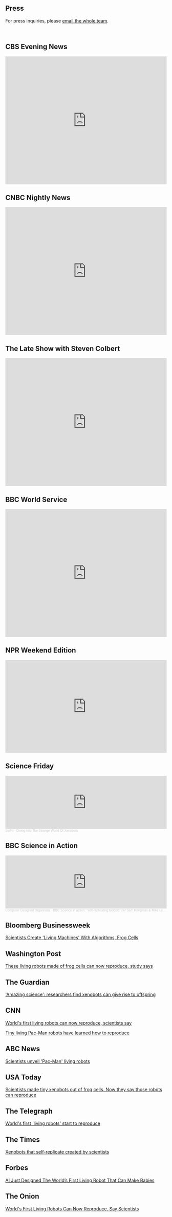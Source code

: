 ## Press

For press inquiries, please [email the whole team](mailto:skriegman@g.harvard.edu,Douglas.Blackiston@tufts.edu,Michael.Levin@tufts.edu,josh.bongard@uvm.edu).

<br>

<script type="text/javascript" src="https://d1bxh8uas1mnw7.cloudfront.net/assets/embed.js"></script>
<div data-badge-details="right" data-badge-type="medium-donut" data-doi="10.1073/pnas.2112672118" class="altmetric-embed"></div>


## CBS Evening News
<iframe width="100%" height="400" src="https://www.youtube.com/embed/6qtQ8A4BgJo" frameborder="0" allowfullscreen></iframe>

## CNBC Nightly News
<iframe width="100%" height="400" src="https://www.youtube.com/embed/QYELAmetiA0" frameborder="0" allowfullscreen></iframe>

## The Late Show with Steven Colbert
<iframe width="100%" height="400" src="https://www.youtube.com/embed/NzM53dgrHys" frameborder="0" allowfullscreen></iframe>

## BBC World Service
<iframe width="100%" height="400" src="https://www.youtube.com/embed/g2o33BxYwHA" frameborder="0" allowfullscreen></iframe>

## NPR Weekend Edition
<iframe src="https://www.npr.org/player/embed/1061600383/1061600384" width="100%" height="290" frameborder="0" scrolling="no" title="NPR embedded audio player"></iframe>

## Science Friday
<iframe width="100%" height="166" scrolling="no" frameborder="no" allow="autoplay" src="https://w.soundcloud.com/player/?url=https%3A//api.soundcloud.com/tracks/1171409347&color=%23ff5500&auto_play=false&hide_related=false&show_comments=true&show_user=true&show_reposts=false&show_teaser=true"></iframe><div style="font-size: 10px; color: #cccccc;line-break: anywhere;word-break: normal;overflow: hidden;white-space: nowrap;text-overflow: ellipsis; font-family: Interstate,Lucida Grande,Lucida Sans Unicode,Lucida Sans,Garuda,Verdana,Tahoma,sans-serif;font-weight: 100;"><a href="https://soundcloud.com/scifri" title="SciFri" target="_blank" style="color: #cccccc; text-decoration: none;">SciFri</a> · <a href="https://soundcloud.com/scifri/diving-into-the-strange-world-of-xenobots" title="Diving Into The Strange World Of Xenobots" target="_blank" style="color: #cccccc; text-decoration: none;">Diving Into The Strange World Of Xenobots</a></div>

## BBC Science in Action
<iframe width="100%" height="166" scrolling="no" frameborder="no" allow="autoplay" src="https://w.soundcloud.com/player/?url=https%3A//api.soundcloud.com/tracks/1206697669&color=%23ff5500&auto_play=false&hide_related=false&show_comments=true&show_user=true&show_reposts=false&show_teaser=true"></iframe><div style="font-size: 10px; color: #cccccc;line-break: anywhere;word-break: normal;overflow: hidden;white-space: nowrap;text-overflow: ellipsis; font-family: Interstate,Lucida Grande,Lucida Sans Unicode,Lucida Sans,Garuda,Verdana,Tahoma,sans-serif;font-weight: 100;"><a href="https://soundcloud.com/skriegman" title="Computer Designed Organisms" target="_blank" style="color: #cccccc; text-decoration: none;">Computer Designed Organisms</a> · <a href="https://soundcloud.com/skriegman/bbc-science-in-action-self-replicating-biobots" title="BBC Science in action: &quot;self-replicating biobots&quot; (w/ Sam Kriegman &amp; Mike Levin)" target="_blank" style="color: #cccccc; text-decoration: none;">BBC Science in action: &quot;self-replicating biobots&quot; (w/ Sam Kriegman &amp; Mike Levin)</a></div>


## Bloomberg Businessweek
[Scientists Create 'Living Machines' With Algorithms, Frog Cells](https://www.bloomberg.com/news/articles/2021-12-16/scientists-design-living-machines-from-frog-cells-through-biology-and-robotics)
<!-- <br>
[[PDF](driveLink)] -->

## Washington Post
[These living robots made of frog cells can now reproduce, study says](https://www.washingtonpost.com/science/2021/11/30/living-robots-reproduction-study/)
<!-- <br>
[[PDF](driveLink)] -->

## The Guardian
['Amazing science': researchers find xenobots can give rise to offspring](https://www.theguardian.com/science/2021/nov/29/amazing-science-researchers-find-xenobots-can-give-rise-to-offspring)
<!-- <br>
[[PDF](driveLink)]-->

## CNN
[World's first living robots can now reproduce, scientists say](https://www.cnn.com/2021/11/29/americas/xenobots-self-replicating-robots-scn)
<!-- <br>
[[PDF](driveLink)] --> 

[Tiny living Pac-Man robots have learned how to reproduce](https://www.cnn.com/2021/12/04/world/xenobots-science-newsletter-wt-scn/index.html)
<!-- <br>
[[PDF](driveLink)] --> 

## ABC News
[Scientists unveil 'Pac-Man' living robots](https://abcnews.go.com/Technology/video/scientists-unveil-pac-man-living-robots-81504341)
<!-- <br>
[[PDF](driveLink)] -->

## USA Today
[Scientists made tiny xenobots out of frog cells. Now they say those robots can reproduce](https://www.usatoday.com/story/news/nation/2021/11/30/living-robots-reproduce-artificial-intelligence/8801610002/)
<!-- <br>
[[PDF](driveLink)] --> 

## The Telegraph
[World's first 'living robots' start to reproduce](https://www.telegraph.co.uk/news/2021/11/30/worlds-first-living-robots-start-reproduce/)
<!-- <br>
[[PDF](driveLink)] --> 			  

## The Times
[Xenobots that self-replicate created by scientists](https://www.thetimes.co.uk/article/xenobots-that-self-replicate-created-by-scientists-r76v7fxsq)
<!-- <br>
[[PDF](driveLink)] --> 

## Forbes
[AI Just Designed The World’s First Living Robot That Can Make Babies](https://www.forbes.com/sites/andreamorris/2021/11/29/ai-just-designed-the-worlds-first-robot-organism-that-can-make-babies/)
<!-- <br>
[[PDF](driveLink)] --> 

## The Onion
[World's First Living Robots Can Now Reproduce, Say Scientists](https://www.theonion.com/world-s-first-living-robots-can-now-reproduce-say-scie-1848145392)
<!-- <br>
[[PDF](driveLink)] --> 


<!-- ## Name
[title](link)
<!-- <br>
[[PDF](driveLink)] --> 


<br><br><br>



<!-- Dec, 2021       & ``\href{https://www.sciencenews.org/article/science-stories-2021-favorite-cool-funny-bizarre}{\color{blue}Here are our favorite cool, funny and bizarre science stories of 2021}''. 
			  \textit{Science News} \\


Nov, 2021       & ``\href{https://nypost.com/2021/11/30/worlds-first-living-robots-can-now-reproduce-scientists-say/}{\color{blue}World’s first living robots can now reproduce, scientists say}''. 
			  \textit{New York Post} \\

			  
Dec, 2021       & ``\href{https://www.voanews.com/a/xenobots-us-scientists-create-tiny-living-robots-that-can-reproduce/6341187.html}{\color{blue}Xenobots -- US Scientists Create Tiny Living Robots That Can Reproduce}''. 
			  \textit{Voice of America} \\

Dec, 2021		& ``\href{https://www.wcax.com/2021/12/02/uvm-researchers-make-strides-living-robot-reproduction/}{\color{blue} UVM researchers make strides in `living robot' reproduction}''. 
			  \textit{WCAX (CBS 3)} \\

Dec, 2021       & ``\href{https://www.sciencenews.org/article/tiny-living-machines-xenobots-replicate-copies-frog-cells}{\color{blue}Tiny living machines called xenobots can create copies of themselves}''. 
			  \textit{Science News} \\

Dec, 2021       & ``\href{https://www.livescience.com/self-replicating-biological-robots}{\color{blue}Pac-Man-shaped blobs become world's first self-replicating biological robots}''. 
			  \textit{Live Science} \\
			  
Dec, 2021       & ``\href{https://www.the-scientist.com/news-opinion/xenobot-living-robots-can-reproduce-69477}{\color{blue}`Xenobot' Living Robots Can Reproduce}''. 
			  \textit{The Scientist} \\
			  
Dec, 2021       & ``\href{https://www.smithsonianmag.com/smart-news/scientists-unveiled-the-worlds-first-living-robots-last-year-now-they-can-now-reproduce-180979150/}{\color{blue}Scientists Unveiled the World's First Living Robots... Now, They Can Reproduce}''. 
			  \textit{Smithsonian Magazine} \\
			  
			 
			  
Nov, 2021       & ``\href{https://www.businessinsider.com/researchers-working-on-worlds-first-living-robot-reproduce-itself-2021-11}{\color{blue}Researchers behind the world's first living robot have found a way to make it reproduce}''. 
			  \textit{Business Insider} \\

Nov, 2021       & ``\href{https://people.com/human-interest/xenobots-worlds-first-living-robots-now-capable-of-reproducing/}{\color{blue}Xenobots, the World's First Living Robots, Are Now Capable of Reproducing}''. 
			  \textit{People Magazine} \\

Nov, 2021       & ``\href{https://www.newsweek.com/video-xenobot-living-robots-reproduce-cells-1654375}{\color{blue}Mesmerizing Video Shows How Tiny `Living Robot' Xenobot Cells Reproduce}''. 
			  \textit{Newsweek} \\

Nov, 2021       & ``\href{https://www.fastcompany.com/90701491/the-worlds-first-living-robots-can-now-self-replicate-furthering-hope-for-regenerative-medicine}{\color{blue}`Living robots' can self-replicate, furthering hope for regenerative medicine}''. 
			  \textit{Fast Company} \\

Nov, 2021       & ``\href{https://www.newscientist.com/article/2299252-living-robots-made-from-frog-cells-can-replicate-themselves-in-a-dish/}{\color{blue}Living robots made from frog cells can replicate themselves in a dish}''. 
			  \textit{New Scientist} \\
		  
Nov, 2021       & ``\href{https://www.popsci.com/science/xenobots-synthetic-life-form-reproduce/}{\color{blue}Robots built from frog cells have unlocked the ability to self-replicate}''. 
			  \textit{Popular Science} \\ -->
